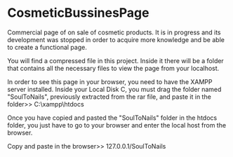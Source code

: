 # CosmeticBussinesPage
Commercial page of on sale of cosmetic products.
It is in progress and its development was stopped in order to acquire more knowledge and be able to create a functional page.

You will find a compressed file in this project. Inside it there will be a folder that contains all the necessary files to view the page from your localhost.

In order to see this page in your browser, you need to have the XAMPP server installed.
Inside your Local Disk C, you must drag the folder named "SoulToNails", previously extracted from the rar file, and paste it in the folder>>
C:\xampp\htdocs

Once you have copied and pasted the "SoulToNails" folder in the htdocs folder, you just have to go to your browser and enter the local host from the browser.

Copy and paste in the browser>>
127.0.0.1/SoulToNails
